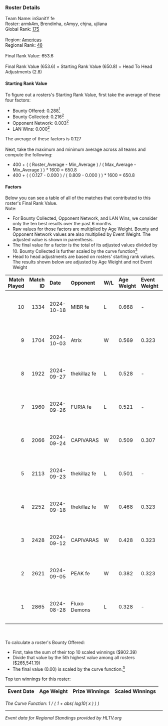 ### Roster Details<br />
Team Name: inSanitY fe<br />
Roster: armk4m, Brendinha, cAmyy, chjna, ujliana<br />
Global Rank: [175](../../standings_global_2025_01_06.md)<br />
<br />
Region: [Americas]( ../../standings_americas_2025_01_06.md)<br />
Regional Rank: [48]( ../../standings_americas_2025_01_06.md)<br />
<br />
Final Rank Value:  653.6<br />
<br />
Final Rank Value (653.6) = Starting Rank Value (650.8) + Head To Head Adjustments (2.8)<br />

#### Starting Rank Value<br />
To figure out a rosters's Starting Rank Value, first take the average of these four factors:<br />
- Bounty Offered: 0.288[<sup>1</sup>](#table2)
- Bounty Collected: 0.216[<sup>2</sup>](#table1)
- Opponent Network: 0.003[<sup>2</sup>](#table1)
- LAN Wins: 0.000[<sup>2</sup>](#table1)

The average of these factors is 0.127<br />
<br />
Next, take the maximum and minimum average across all teams and compute the following:<br />
- 400 + ( ( Roster_Average - Min_Average ) / ( Max_Average - Min_Average ) ) * 1600 = 650.8
- 400 + ( ( 0.127 - 0.000 ) / ( 0.809 - 0.000 ) ) * 1600 = 650.8


#### Factors<br />
Below you can see a table of all of the matches that contributed to this roster's Final Rank Value.<br />
Note:<br />

- For Bounty Collected, Opponent Network, and LAN Wins, we consider only the ten best results over the past 6 months.
- Raw values for those factors are multiplied by Age Weight. Bounty and Opponent Network values are also multiplied by Event Weight. The adjusted value is shown in parenthesis.
- The final value for a factor is the total of its adjusted values divided by 10. Bounty Collected is further scaled by the curve function[<sup>3</sup>](#curveFunction)
- Head to head adjustments are based on rosters' starting rank values. The results shown below are adjusted by Age Weight and not Event Weight
<span id="table1"></span><br />


| Match Played | Match ID | Date       | Opponent     | W/L | Age Weight | Event Weight | Bounty Collected | Opponent Network | LAN Wins  | H2H Adj. | Roster                                   |
| -: | -: | :- | :- | :- | :- | :- | :- | :- | :- | -: | :- |
|           10 |     1334 | 2024-10-18 | MIBR fe      | L   | 0.668      | -            | -                | -                | -         |    -9.01 | armk4m, Brendinha, cAmyy, chjna, ujliana |
|            9 |     1704 | 2024-10-03 | Atrix        | W   | 0.569      | 0.323        | 0.004 (0.001)    | 0.106 (0.019)    | 0 (0.000) |     9.46 | armk4m, Brendinha, cAmyy, chjna, ujliana |
|            8 |     1922 | 2024-09-27 | thekillaz fe | L   | 0.528      | -            | -                | -                | -         |    -8.61 | armk4m, Brendinha, cAmyy, chjna, ujliana |
|            7 |     1960 | 2024-09-26 | FURIA fe     | L   | 0.521      | -            | -                | -                | -         |    -0.63 | armk4m, Brendinha, cAmyy, chjna, ujliana |
|            6 |     2066 | 2024-09-24 | CAPIVARAS    | W   | 0.509      | 0.307        | 0.003 (0.000)    | 0.000 (0.000)    | 0 (0.000) |     5.13 | armk4m, Brendinha, cAmyy, chjna, ujliana |
|            5 |     2113 | 2024-09-23 | thekillaz fe | L   | 0.501      | -            | -                | -                | -         |    -8.28 | armk4m, Brendinha, cAmyy, chjna, ujliana |
|            4 |     2252 | 2024-09-18 | thekillaz fe | W   | 0.468      | 0.323        | 0.003 (0.000)    | 0.067 (0.010)    | 0 (0.000) |     7.15 | armk4m, Brendinha, cAmyy, chjna, ujliana |
|            3 |     2428 | 2024-09-12 | CAPIVARAS    | W   | 0.428      | 0.323        | 0.003 (0.000)    | 0.000 (0.000)    | 0 (0.000) |     4.54 | armk4m, Brendinha, cAmyy, chjna, ujliana |
|            2 |     2621 | 2024-09-05 | PEAK fe      | W   | 0.382      | 0.323        | 0.003 (0.000)    | 0.030 (0.004)    | 0 (0.000) |     5.65 | armk4m, Brendinha, cAmyy, chjna, ujliana |
|            1 |     2865 | 2024-08-28 | Fluxo Demons | L   | 0.328      | -            | -                | -                | -         |    -2.61 | armk4m, Brendinha, cAmyy, chjna, ujliana |

<br />
<span id="table2"></span><br />
To calculate a roster's Bounty Offered:<br />

- First, take the sum of their top 10 scaled winnings ($902.39)
- Divide that value by the 5th highest value among all rosters ($265,541.19)
- The final value (0.00) is scaled by the curve function.[<sup>3</sup>](#curveFunction)

Top ten winnings for this roster:<br />

| Event Date | Age Weight | Prize Winnings | Scaled Winnings |
| :- | -: | :- | :- |


<span id="curveFunction"></span>_The Curve Function: 1 / ( 1 + abs( log10( x ) ) )_<br />

---
_Event data for Regional Standings provided by HLTV.org_<br />
